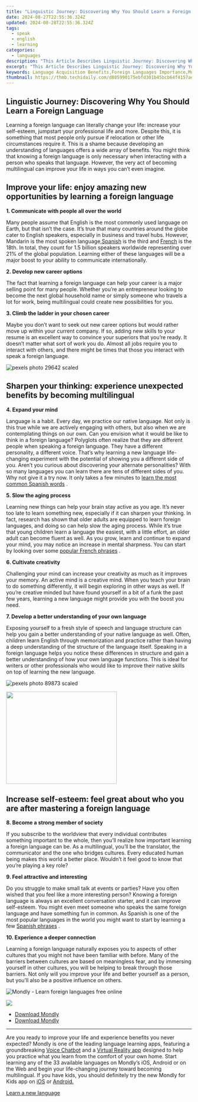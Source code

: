 ```yaml
---
title: "Linguistic Journey: Discovering Why You Should Learn a Foreign Language"
date: 2024-08-27T22:55:36.324Z
updated: 2024-08-28T22:55:36.324Z
tags:
  - speak
  - english
  - learning
categories:
  - languages
description: "This Article Describes Linguistic Journey: Discovering Why You Should Learn a Foreign Language"
excerpt: "This Article Describes Linguistic Journey: Discovering Why You Should Learn a Foreign Language"
keywords: Language Acquisition Benefits,Foreign Languages Importance,Multilingual Advantages,Cross-Cultural Communication Skills,Language Learning Motivations,Global Language Benefits,Language Learning Strategies
thumbnail: https://thmb.techidaily.com/d885990175ebfd301b45bcb64f4157ae788a5f9cafe52f432572d6e312400466.jpg
---
```


## Linguistic Journey: Discovering Why You Should Learn a Foreign Language

 Learning a foreign language can literally change your life: increase your self-esteem, jumpstart your professional life and more. Despite this, it is something that most people only pursue if relocation or other life circumstances require it. This is a shame because developing an understanding of languages offers a wide array of benefits. You might think that knowing a foreign language is only necessary when interacting with a person who speaks that language. However, the very act of becoming multilingual can improve your life in ways you can’t even imagine.

## **Improve your life: enjoy amazing new opportunities by learning a foreign language**

**1\. Communicate with people all over the world**

 Many people assume that English is the most commonly used language on Earth, but that isn’t the case. It’s true that many countries around the globe cater to English speakers, especially in business and travel hubs. However, Mandarin is the most spoken language,[Spanish](https://shop.mondly.com/affiliate.php?ACCOUNT=ATISTUDI&AFFILIATE=108875&PATH=https://www.mondly.com?AFFILIATE=108875) is the third and [French](https://shop.mondly.com/affiliate.php?ACCOUNT=ATISTUDI&AFFILIATE=108875&PATH=https://www.mondly.com?AFFILIATE=108875) is the 18th. In total, they count for 1.5 billion speakers worldwide representing over 21% of the global population. Learning either of these languages will be a major boost to your ability to communicate internationally.

**2\. Develop new career options**

 The fact that learning a foreign language can help your career is a major selling point for many people. Whether you’re an entrepreneur looking to become the next global household name or simply someone who travels a lot for work, being multilingual could create new possibilities for you.

**3\. Climb the ladder in your chosen career**

 Maybe you don’t want to seek out new career options but would rather move up within your current company. If so, adding new skills to your resume is an excellent way to convince your superiors that you’re ready. It doesn’t matter what sort of work you do. Almost all jobs require you to interact with others, and there might be times that those you interact with speak a foreign language.

![pexels photo 29642 scaled](https://edge.mondly.com/blog/wp-content/uploads/2017/06/pexels-photo-29642-scaled.jpg "Top 10 Reasons Why You Should Learn A Foreign Language This Year 2")

## **Sharpen your thinking: experience unexpected benefits by becoming multilingual**

**4\. Expand your mind**

 Language is a habit. Every day, we practice our native language. Not only is this true while we are actively engaging with others, but also when we are contemplating things on our own. Can you envision what it would be like to think in a foreign language? Polyglots often realize that they are different people when speaking a foreign language. They have a different personality, a different voice. That’s why learning a new language life-changing experiment with the potential of showing you a different side of you. Aren’t you curious about discovering your alternate personalities? With so many languages you can learn there are tens of different sides of you. Why not give it a try now. It only takes a few minutes to [learn the most common Spanish words](https://shop.mondly.com/affiliate.php?ACCOUNT=ATISTUDI&AFFILIATE=108875&PATH=https://www.mondly.com?AFFILIATE=108875) .

**5\. Slow the aging process**

 Learning new things can help your brain stay active as you age. It’s never too late to learn something new, especially if it can sharpen your thinking. In fact, research has shown that older adults are equipped to learn foreign languages, and doing so can help slow the aging process. While it’s true that young children learn a language the easiest, with a little effort, an older adult can become fluent as well. As you grow, learn and continue to expand your mind, you may notice an increase in mental sharpness. You can start by looking over some [popular French phrases](https://shop.mondly.com/affiliate.php?ACCOUNT=ATISTUDI&AFFILIATE=108875&PATH=https://www.mondly.com?AFFILIATE=108875) .

**6\. Cultivate creativity**

 Challenging your mind can increase your creativity as much as it improves your memory. An active mind is a creative mind. When you teach your brain to do something differently, it will begin exploring in other ways as well. If you’re creative minded but have found yourself in a bit of a funk the past few years, learning a new language might provide you with the boost you need.

**7\. Develop a better understanding of your own language**

 Exposing yourself to a fresh style of speech and language structure can help you gain a better understanding of your native language as well. Often, children learn English through memorization and practice rather than having a deep understanding of the structure of the language itself. Speaking in a foreign language helps you notice these differences in structure and gain a better understanding of how your own language functions. This is ideal for writers or other professionals who would like to improve their native skills on top of learning the new language.

![pexels photo 89873 scaled](https://edge.mondly.com/blog/wp-content/uploads/2017/06/pexels-photo-89873-scaled.jpeg "Top 10 Reasons Why You Should Learn A Foreign Language This Year 3")

<!-- affiliate ads begin -->
<a href="https://imp.i357552.net/c/5597632/863039/11832" target="_top" id="863039"><img src="//a.impactradius-go.com/display-ad/11832-863039" border="0" alt="" width="300" height="250"/></a>
<!-- affiliate ads end -->
## **Increase self-esteem: feel great about who you are after mastering a foreign language**

**8\. Become a strong member of society**

 If you subscribe to the worldview that every individual contributes something important to the whole, then you’ll realize how important learning a foreign language can be. As a multilingual, you’ll be the translator, the communicator and the one who bridges cultures. Every educated human being makes this world a better place. Wouldn’t it feel good to know that you’re playing a key role?

**9\. Feel attractive and interesting**

 Do you struggle to make small talk at events or parties? Have you often wished that you feel like a more interesting person? Knowing a foreign language is always an excellent conversation starter, and it can improve self-esteem. You might even meet someone who speaks the same foreign language and have something fun in common. As Spanish is one of the most popular languages in the world you might want to start by learning a few [Spanish phrases](https://shop.mondly.com/affiliate.php?ACCOUNT=ATISTUDI&AFFILIATE=108875&PATH=https://www.mondly.com?AFFILIATE=108875) .

**10\. Experience a deeper connection**

 Learning a foreign language naturally exposes you to aspects of other cultures that you might not have been familiar with before. Many of the barriers between cultures are based on meaningless fear, and by immersing yourself in other cultures, you will be helping to break through those barriers. Not only will you improve your life and better yourself as a person, but you’ll also be a positive influence on others.

![Mondly - Learn foreign languages free online](https://edge.mondly.com/blog/wp-content/uploads/2016/04/Mondly-Learn-languages-free-online-Main-Screen1.png "Top 10 Reasons Why You Should Learn A Foreign Language This Year 4")

<!-- affiliate ads begin -->
<a href="https://shop.mondly.com/affiliate.php?ACCOUNT=ATISTUDI&AFFILIATE=108875&PATH=https%3A%2F%2Fwww.mondly.com%3FAFFILIATE%3D108875%26RESOURCE%3D%2BEducational%2B970x90%2B"><img src="https://secure.avangate.com/images/merchant/69c418c33ec2e1a4267fa9bb77fa1428/educational-970x90.gif" border="0"></a>
<!-- affiliate ads end -->
* [Download Mondly](https://www.facebook.com/sharer/sharer.php?u=https%3A%2F%2Fwww.mondly.com%2Fblog%2F10-reasons-to-learn-a-foreign-language%2F&t=Top+10+Reasons+Why+You+Should+Learn+a+Foreign+Language+This+Year "Share on Facebook")
* [Download Mondly](https://shop.mondly.com/affiliate.php?ACCOUNT=ATISTUDI&AFFILIATE=108875&PATH=https://www.mondly.com?AFFILIATE=108875)

---

 Are you ready to improve your life and experience benefits you never expected? Mondly is one of the leading language learning apps, featuring a groundbreaking [Voice Chatbot](https://shop.mondly.com/affiliate.php?ACCOUNT=ATISTUDI&AFFILIATE=108875&PATH=https://www.mondly.com?AFFILIATE=108875) and a [Virtual Reality app](https://www.oculus.com/experiences/gear-vr/1272636489423125/) designed to help you practice what you learn from the comfort of your own home. Start learning any of the 33 available languages on Mondly’s iOS, Android or on the Web and begin your life-changing journey toward becoming multilingual. If you have kids, you should definitely try the new Mondly for Kids app on [iOS](https://itunes.apple.com/bw/app/kids-learn-languages-fun-learning-games-by-mondly/id1204344868?mt=8) or [Android.](https://play.google.com/store/apps/details?id=com.atistudios.mondly.kids.languages)

[Learn a new language](https://adjt.mondly.com/5ixfg4k?campaign=blog-post-id-541&fallback=https%3A%2F%2Fapp.mondly.com%3Futm%5Fmedium%3Dblog%5Fblog-post-id-541%26utm%5Fsource%3Dblog-post-id-541&redirect%5Fmacos=https%3A%2F%2Fapp.mondly.com%3Futm%5Fmedium%3Dblog%5Fblog-post-id-541%26utm%5Fsource%3Dblog-post-id-541&redirect%5Fandroid=https%3A%2F%2Fplay.google.com%2Fstore%2Fapps%2Fdetails%3Fid%3Dcom.atistudios.mondly.languages%3Futm%5Fmedium%3Dblog%5Fblog-post-id-541%26utm%5Fsource%3Dblog-post-id-541&redirect%5Fios=https%3A%2F%2Fapps.apple.com%2Fapp%2Fapple-store%2Fid987873536%3Fpt%3D78954800%26ct%3Dblog-post-id-541%26mt%3D8 "Learn a new language")

<ins class="adsbygoogle"
     style="display:block"
     data-ad-format="autorelaxed"
     data-ad-client="ca-pub-7571918770474297"
     data-ad-slot="1223367746"></ins>



<ins class="adsbygoogle"
     style="display:block"
     data-ad-client="ca-pub-7571918770474297"
     data-ad-slot="8358498916"
     data-ad-format="auto"
     data-full-width-responsive="true"></ins>



